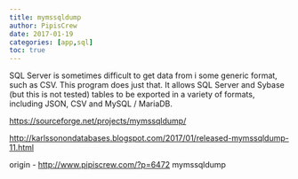 ```yaml
---
title: mymssqldump
author: PipisCrew
date: 2017-01-19
categories: [app,sql]
toc: true
---
```


SQL Server is sometimes difficult to get data from i some generic format, such as CSV. This program does just that. It allows SQL Server and Sybase (but this is not tested) tables to be exported in a variety of formats, including JSON, CSV and MySQL / MariaDB.

https://sourceforge.net/projects/mymssqldump/

http://karlssonondatabases.blogspot.com/2017/01/released-mymssqldump-11.html

origin - http://www.pipiscrew.com/?p=6472 mymssqldump